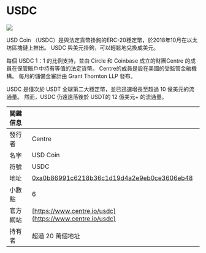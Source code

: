 # USDC

![](../../.gitbook/assets/usdc-coin-bd351fb779%20%281%29.png)

USD Coin （USDC）是與法定貨幣掛鉤的ERC-20穩定幣，於2018年10月在以太坊區塊鏈上推出。 USDC 與美元掛鉤，可以輕鬆地兌換成美元。

每個 USDC 1：1 的比例支持，並由 Circle 和 Coinbase 成立的財團Centre 的成員在保管賬戶中持有等值的法定貨幣。 Centre的成員是設在美國的受監管金融機構。 每月的儲備金審計由 Grant Thornton LLP 發布。

USDC 是僅次於 USDT 全球第二大穩定幣，並已迅速增長至超過 10 億美元的流通量。 然而，USDC 仍遠遠落後於 USDT的 12 億美元+ 的流通量。

| 關鍵信息 |                                                                                                                     |
|:---- |:------------------------------------------------------------------------------------------------------------------- |
| 發行者  | Centre                                                                                                              |
| 名字   | USD Coin                                                                                                            |
| 符號   | USDC                                                                                                                |
| 地址   | [0xa0b86991c6218b36c1d19d4a2e9eb0ce3606eb48](https://etherscan.io/token/0xa0b86991c6218b36c1d19d4a2e9eb0ce3606eb48) |
| 小數點  | 6                                                                                                                   |
| 官方網站 | [https://www.centre.io/usdc](https://www.centre.io/usdc)                                                            |
| 持有者  | 超過 20 萬個地址                                                                                                          |



